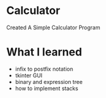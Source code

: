 # Calculator
Created A Simple Calculator Program

# What I learned
- infix to postfix notation
- tkinter GUI
- binary and expression tree
- how to implement stacks
